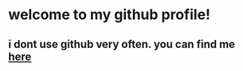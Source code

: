 # welcome to my github profile!
## i dont use github very often. you can find me [here](https://suckless.org/)
